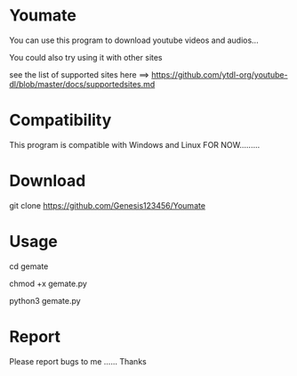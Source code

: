 # Youmate
You can use this program to download youtube videos and audios...

You could also try using it with other sites

see the list of supported sites here ==> https://github.com/ytdl-org/youtube-dl/blob/master/docs/supportedsites.md

# Compatibility
This program is compatible with Windows and Linux
FOR NOW.........

# Download
git clone https://github.com/Genesis123456/Youmate

# Usage
cd gemate

chmod +x gemate.py

python3 gemate.py

# Report
Please report bugs to me ......
Thanks
